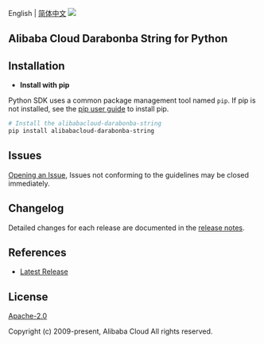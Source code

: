 English | [简体中文](README-CN.md)
![](https://aliyunsdk-pages.alicdn.com/icons/AlibabaCloud.svg)

## Alibaba Cloud Darabonba String for Python

## Installation
- **Install with pip**

Python SDK uses a common package management tool named `pip`. If pip is not installed, see the [pip user guide](https://pip.pypa.io/en/stable/installing/ "pip User Guide") to install pip.

```bash
# Install the alibabacloud-darabonba-string
pip install alibabacloud-darabonba-string
```

## Issues
[Opening an Issue](https://github.com/aliyun/darabonba-string/issues/new), Issues not conforming to the guidelines may be closed immediately.

## Changelog
Detailed changes for each release are documented in the [release notes](./ChangeLog.md).

## References
* [Latest Release](https://github.com/aliyun/darabonba-string)

## License
[Apache-2.0](http://www.apache.org/licenses/LICENSE-2.0)

Copyright (c) 2009-present, Alibaba Cloud All rights reserved.